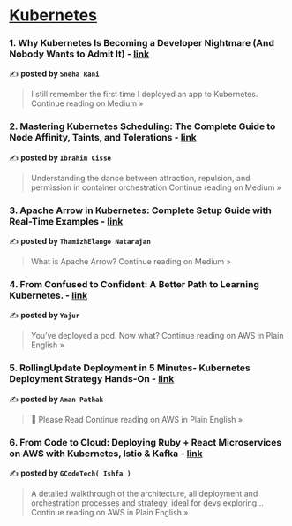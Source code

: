 
<h1><a href=https://medium.com/tag/kubernetes/recommended target="_blank" rel="noopener noreferrer">Kubernetes</a></h1>
<h3>1. Why Kubernetes Is Becoming a Developer Nightmare (And Nobody Wants to Admit It) - <a href="https://medium.com/@sneharani2509/why-kubernetes-is-becoming-a-developer-nightmare-and-nobody-wants-to-admit-it-9f8ede9276ff?source=rss------kubernetes-5" target="_blank" rel="noopener noreferrer">link</a></h3>

✍️ **posted by `Sneha Rani`**

<blockquote>I still remember the first time I deployed an app to Kubernetes.
Continue reading on Medium »</blockquote>

<h3>2. Mastering Kubernetes Scheduling: The Complete Guide to Node Affinity, Taints, and Tolerations - <a href="https://medium.com/@info_37956/mastering-kubernetes-scheduling-the-complete-guide-to-node-affinity-taints-and-tolerations-c3f5c463528a?source=rss------kubernetes-5" target="_blank" rel="noopener noreferrer">link</a></h3>

✍️ **posted by `Ibrahim Cisse`**

<blockquote>Understanding the dance between attraction, repulsion, and permission in container orchestration
Continue reading on Medium »</blockquote>

<h3>3. Apache Arrow in Kubernetes: Complete Setup Guide with Real-Time Examples - <a href="https://thamizhelango.medium.com/apache-arrow-in-kubernetes-complete-setup-guide-with-real-time-examples-7f1280ce0454?source=rss------kubernetes-5" target="_blank" rel="noopener noreferrer">link</a></h3>

✍️ **posted by `ThamizhElango Natarajan`**

<blockquote>What is Apache Arrow?
Continue reading on Medium »</blockquote>

<h3>4. From Confused to Confident: A Better Path to Learning Kubernetes. - <a href="https://aws.plainenglish.io/from-confused-to-confident-a-better-path-to-learning-kubernetes-d5f798537555?source=rss------kubernetes-5" target="_blank" rel="noopener noreferrer">link</a></h3>

✍️ **posted by `Yajur`**

<blockquote>You’ve deployed a pod. Now what?
Continue reading on AWS in Plain English »</blockquote>

<h3>5. RollingUpdate Deployment in 5 Minutes- Kubernetes Deployment Strategy Hands-On - <a href="https://aws.plainenglish.io/rollingupdate-deployment-in-5-minutes-kubernetes-deployment-strategy-hands-on-21f1fb6db2e7?source=rss------kubernetes-5" target="_blank" rel="noopener noreferrer">link</a></h3>

✍️ **posted by `Aman Pathak`**

<blockquote>📌 Please Read
Continue reading on AWS in Plain English »</blockquote>

<h3>6. From Code to Cloud: Deploying Ruby + React Microservices on AWS with Kubernetes, Istio & Kafka - <a href="https://aws.plainenglish.io/from-code-to-cloud-deploying-ruby-react-microservices-on-aws-with-kubernetes-istio-kafka-13bdb12d5b99?source=rss------kubernetes-5" target="_blank" rel="noopener noreferrer">link</a></h3>

✍️ **posted by `GCodeTech( Ishfa )`**

<blockquote>A detailed walkthrough of the architecture, all deployment and orchestration processes and strategy, ideal for devs exploring…
Continue reading on AWS in Plain English »</blockquote>

